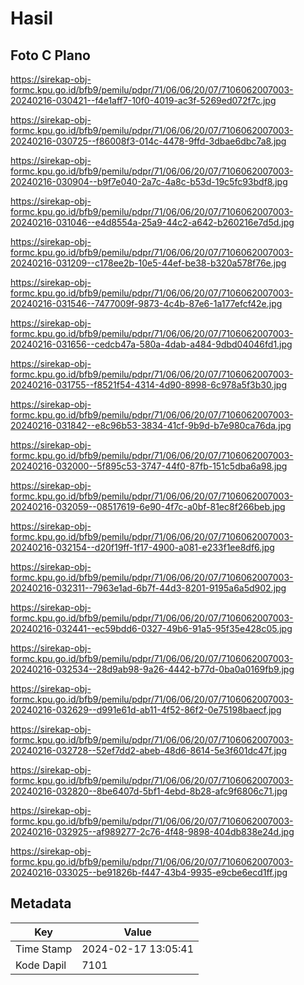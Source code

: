 # Hasil

## Foto C Plano

https://sirekap-obj-formc.kpu.go.id/bfb9/pemilu/pdpr/71/06/06/20/07/7106062007003-20240216-030421--f4e1aff7-10f0-4019-ac3f-5269ed072f7c.jpg

https://sirekap-obj-formc.kpu.go.id/bfb9/pemilu/pdpr/71/06/06/20/07/7106062007003-20240216-030725--f86008f3-014c-4478-9ffd-3dbae6dbc7a8.jpg

https://sirekap-obj-formc.kpu.go.id/bfb9/pemilu/pdpr/71/06/06/20/07/7106062007003-20240216-030904--b9f7e040-2a7c-4a8c-b53d-19c5fc93bdf8.jpg

https://sirekap-obj-formc.kpu.go.id/bfb9/pemilu/pdpr/71/06/06/20/07/7106062007003-20240216-031046--e4d8554a-25a9-44c2-a642-b260216e7d5d.jpg

https://sirekap-obj-formc.kpu.go.id/bfb9/pemilu/pdpr/71/06/06/20/07/7106062007003-20240216-031209--c178ee2b-10e5-44ef-be38-b320a578f76e.jpg

https://sirekap-obj-formc.kpu.go.id/bfb9/pemilu/pdpr/71/06/06/20/07/7106062007003-20240216-031546--7477009f-9873-4c4b-87e6-1a177efcf42e.jpg

https://sirekap-obj-formc.kpu.go.id/bfb9/pemilu/pdpr/71/06/06/20/07/7106062007003-20240216-031656--cedcb47a-580a-4dab-a484-9dbd04046fd1.jpg

https://sirekap-obj-formc.kpu.go.id/bfb9/pemilu/pdpr/71/06/06/20/07/7106062007003-20240216-031755--f8521f54-4314-4d90-8998-6c978a5f3b30.jpg

https://sirekap-obj-formc.kpu.go.id/bfb9/pemilu/pdpr/71/06/06/20/07/7106062007003-20240216-031842--e8c96b53-3834-41cf-9b9d-b7e980ca76da.jpg

https://sirekap-obj-formc.kpu.go.id/bfb9/pemilu/pdpr/71/06/06/20/07/7106062007003-20240216-032000--5f895c53-3747-44f0-87fb-151c5dba6a98.jpg

https://sirekap-obj-formc.kpu.go.id/bfb9/pemilu/pdpr/71/06/06/20/07/7106062007003-20240216-032059--08517619-6e90-4f7c-a0bf-81ec8f266beb.jpg

https://sirekap-obj-formc.kpu.go.id/bfb9/pemilu/pdpr/71/06/06/20/07/7106062007003-20240216-032154--d20f19ff-1f17-4900-a081-e233f1ee8df6.jpg

https://sirekap-obj-formc.kpu.go.id/bfb9/pemilu/pdpr/71/06/06/20/07/7106062007003-20240216-032311--7963e1ad-6b7f-44d3-8201-9195a6a5d902.jpg

https://sirekap-obj-formc.kpu.go.id/bfb9/pemilu/pdpr/71/06/06/20/07/7106062007003-20240216-032441--ec59bdd6-0327-49b6-91a5-95f35e428c05.jpg

https://sirekap-obj-formc.kpu.go.id/bfb9/pemilu/pdpr/71/06/06/20/07/7106062007003-20240216-032534--28d9ab98-9a26-4442-b77d-0ba0a0169fb9.jpg

https://sirekap-obj-formc.kpu.go.id/bfb9/pemilu/pdpr/71/06/06/20/07/7106062007003-20240216-032629--d991e61d-ab11-4f52-86f2-0e75198baecf.jpg

https://sirekap-obj-formc.kpu.go.id/bfb9/pemilu/pdpr/71/06/06/20/07/7106062007003-20240216-032728--52ef7dd2-abeb-48d6-8614-5e3f601dc47f.jpg

https://sirekap-obj-formc.kpu.go.id/bfb9/pemilu/pdpr/71/06/06/20/07/7106062007003-20240216-032820--8be6407d-5bf1-4ebd-8b28-afc9f6806c71.jpg

https://sirekap-obj-formc.kpu.go.id/bfb9/pemilu/pdpr/71/06/06/20/07/7106062007003-20240216-032925--af989277-2c76-4f48-9898-404db838e24d.jpg

https://sirekap-obj-formc.kpu.go.id/bfb9/pemilu/pdpr/71/06/06/20/07/7106062007003-20240216-033025--be91826b-f447-43b4-9935-e9cbe6ecd1ff.jpg


## Metadata

| Key        | Value               |
| ---------- | ------------------- |
| Time Stamp | 2024-02-17 13:05:41 |
| Kode Dapil | 7101                |



